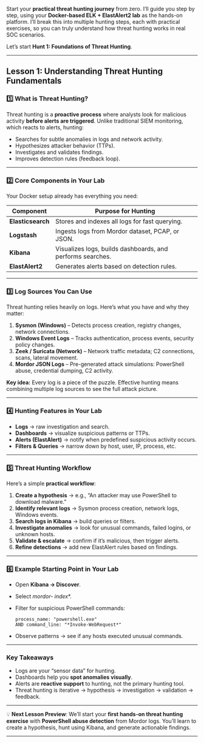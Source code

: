 Start your **practical threat hunting journey** from zero. I’ll guide you step by step, using your **Docker-based ELK + ElastAlert2 lab** as the hands-on platform. I’ll break this into multiple hunting steps, each with practical exercises, so you can truly understand how threat hunting works in real SOC scenarios.

Let’s start **Hunt 1: Foundations of Threat Hunting**.

---

## **Lesson 1: Understanding Threat Hunting Fundamentals**

### 1️⃣ What is Threat Hunting?

Threat hunting is a **proactive process** where analysts look for malicious activity **before alerts are triggered**. Unlike traditional SIEM monitoring, which reacts to alerts, hunting:

* Searches for subtle anomalies in logs and network activity.
* Hypothesizes attacker behavior (TTPs).
* Investigates and validates findings.
* Improves detection rules (feedback loop).

---

### 2️⃣ Core Components in Your Lab

Your Docker setup already has everything you need:

| Component         | Purpose for Hunting                                        |
| ----------------- | ---------------------------------------------------------- |
| **Elasticsearch** | Stores and indexes all logs for fast querying.             |
| **Logstash**      | Ingests logs from Mordor dataset, PCAP, or JSON.           |
| **Kibana**        | Visualizes logs, builds dashboards, and performs searches. |
| **ElastAlert2**   | Generates alerts based on detection rules.                 |

---

### 3️⃣ Log Sources You Can Use

Threat hunting relies heavily on logs. Here’s what you have and why they matter:

1. **Sysmon (Windows)** – Detects process creation, registry changes, network connections.
2. **Windows Event Logs** – Tracks authentication, process events, security policy changes.
3. **Zeek / Suricata (Network)** – Network traffic metadata; C2 connections, scans, lateral movement.
4. **Mordor JSON Logs** – Pre-generated attack simulations: PowerShell abuse, credential dumping, C2 activity.

**Key idea:** Every log is a piece of the puzzle. Effective hunting means combining multiple log sources to see the full attack picture.

---

### 4️⃣ Hunting Features in Your Lab

* **Logs** → raw investigation and search.
* **Dashboards** → visualize suspicious patterns or TTPs.
* **Alerts (ElastAlert)** → notify when predefined suspicious activity occurs.
* **Filters & Queries** → narrow down by host, user, IP, process, etc.

---

### 5️⃣ Threat Hunting Workflow

Here’s a simple **practical workflow**:

1. **Create a hypothesis** → e.g., “An attacker may use PowerShell to download malware.”
2. **Identify relevant logs** → Sysmon process creation, network logs, Windows events.
3. **Search logs in Kibana** → build queries or filters.
4. **Investigate anomalies** → look for unusual commands, failed logins, or unknown hosts.
5. **Validate & escalate** → confirm if it’s malicious, then trigger alerts.
6. **Refine detections** → add new ElastAlert rules based on findings.

---

### 6️⃣ Example Starting Point in Your Lab

* Open **Kibana → Discover**.
* Select **mordor-* index**.
* Filter for suspicious PowerShell commands:

  ```text
  process_name: "powershell.exe"
  AND command_line: "*Invoke-WebRequest*"
  ```
* Observe patterns → see if any hosts executed unusual commands.

---

### Key Takeaways

* Logs are your “sensor data” for hunting.
* Dashboards help you **spot anomalies visually**.
* Alerts are **reactive support** to hunting, not the primary hunting tool.
* Threat hunting is iterative → hypothesis → investigation → validation → feedback.

---

💡 **Next Lesson Preview**:
We’ll start your **first hands-on threat hunting exercise** with **PowerShell abuse detection** from Mordor logs. You’ll learn to create a hypothesis, hunt using Kibana, and generate actionable findings.

---
